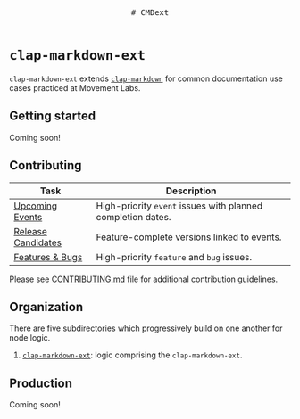 <div align="center">
  <pre>
# CMDext
  </pre>
</div>

# `clap-markdown-ext`

`clap-markdown-ext` extends [`clap-markdown`](https://github.com/ConnorGray/clap-markdown) for common documentation use cases practiced at Movement Labs. 

## Getting started
Coming soon!

## Contributing

| Task | Description |
|------|-------------|
| [Upcoming Events](https://github.com/movementlabsxyz/ffs/issues?q=is%3Aissue%20state%3Aopen%20label%3Apriority%3Ahigh%2Cpriority%3Amedium%20label%3Aevent) | High-priority `event` issues with planned completion dates. |
| [Release Candidates](https://github.com/movementlabsxyz/ffs/issues?q=is%3Aissue%20state%3Aopen%20label%3Arelease-candidate) | Feature-complete versions linked to events. |
| [Features & Bugs](https://github.com/movementlabsxyz/ffs/issues?q=is%3Aissue%20state%3Aopen%20label%3Afeature%2Cbug%20label%3Apriority%3Aurgent%2Cpriority%3Ahigh) | High-priority `feature` and `bug` issues. |

Please see [CONTRIBUTING.md](CONTRIBUTING.md) file for additional contribution guidelines.

## Organization

There are five subdirectories which progressively build on one another for node logic.

1. [`clap-markdown-ext`](./clap-markdow-ext/): logic comprising the `clap-markdown-ext`. 

## Production

Coming soon!
